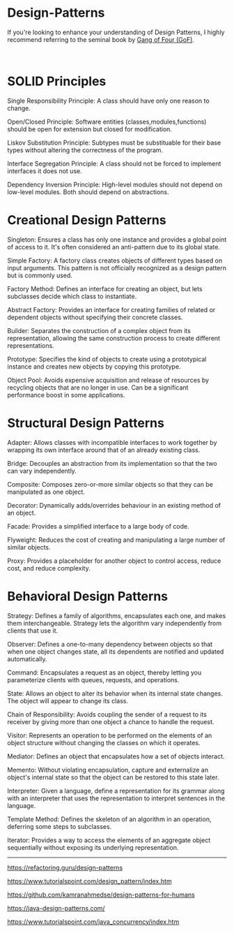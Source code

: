 # Design-Patterns <br>

<p>If you're looking to enhance your understanding of Design Patterns, I highly recommend referring to the seminal book by <a href="https://g.co/kgs/YpRbihZ">Gang of Four (GoF)</a>.<p></p> <br>

# SOLID Principles<br>

Single Responsibility Principle: A class should have only one reason to change.

Open/Closed Principle: Software entities (classes,modules,functions) should be open for extension but closed for modification.

Liskov Substitution Principle: Subtypes must be substituable for their base types without altering the correctness of the program.

Interface Segregation Principle: A class should not be forced to implement interfaces it does not use.

Dependency Inversion Principle: High-level modules should not depend on low-level modules. Both should depend on abstractions.

# Creational Design Patterns<br>

Singleton: Ensures a class has only one instance and provides a global point of access to it. It's often considered an anti-pattern due to its global state.

Simple Factory: A factory class creates objects of different types based on input arguments. This pattern is not officially recognized as a design pattern but is commonly used.

Factory Method: Defines an interface for creating an object, but lets subclasses decide which class to instantiate.

Abstract Factory: Provides an interface for creating families of related or dependent objects without specifying their concrete classes.

Builder: Separates the construction of a complex object from its representation, allowing the same construction process to create different representations.

Prototype: Specifies the kind of objects to create using a prototypical instance and creates new objects by copying this prototype.

Object Pool: Avoids expensive acquisition and release of resources by recycling objects that are no longer in use. Can be a significant performance boost in some applications.

# Structural Design Patterns<br>

Adapter: Allows classes with incompatible interfaces to work together by wrapping its own interface around that of an already existing class.

Bridge: Decouples an abstraction from its implementation so that the two can vary independently.

Composite: Composes zero-or-more similar objects so that they can be manipulated as one object.

Decorator: Dynamically adds/overrides behaviour in an existing method of an object.

Facade: Provides a simplified interface to a large body of code.

Flyweight: Reduces the cost of creating and manipulating a large number of similar objects.

Proxy: Provides a placeholder for another object to control access, reduce cost, and reduce complexity.

# Behavioral Design Patterns<br>

Strategy: Defines a family of algorithms, encapsulates each one, and makes them interchangeable. Strategy lets the algorithm vary independently from clients that use it.

Observer: Defines a one-to-many dependency between objects so that when one object changes state, all its dependents are notified and updated automatically.

Command: Encapsulates a request as an object, thereby letting you parameterize clients with queues, requests, and operations.

State: Allows an object to alter its behavior when its internal state changes. The object will appear to change its class.

Chain of Responsibility: Avoids coupling the sender of a request to its receiver by giving more than one object a chance to handle the request.

Visitor: Represents an operation to be performed on the elements of an object structure without changing the classes on which it operates.

Mediator: Defines an object that encapsulates how a set of objects interact.

Memento: Without violating encapsulation, capture and externalize an object's internal state so that the object can be restored to this state later.

Interpreter: Given a language, define a representation for its grammar along with an interpreter that uses the representation to interpret sentences in the language.

Template Method: Defines the skeleton of an algorithm in an operation, deferring some steps to subclasses.

Iterator: Provides a way to access the elements of an aggregate object sequentially without exposing its underlying representation.

--------------------------------------------

https://refactoring.guru/design-patterns

https://www.tutorialspoint.com/design_pattern/index.htm

https://github.com/kamranahmedse/design-patterns-for-humans

https://java-design-patterns.com/

https://www.tutorialspoint.com/java_concurrency/index.htm



